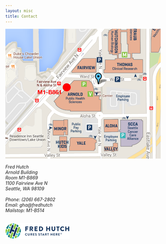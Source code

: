 ```yaml
---
layout: misc
title: Contact
---
```


<a href="http://g.co/maps/ty32r"><img class="pull-right" src="/images/fhcrc-campus.png"/></a>

<address>
	Fred Hutch<br>
	Arnold Building<br>
	Room M1-B869<br>  
	1100 Fairview Ave N<br>
	Seattle, WA 98109<br>
	<br>
	Phone: (206) 667-2802<br>
	Email: gha<span style="display:none">obfuscate</span>@fredhutch<br>
	Mailstop: M1-B514
	<p>&nbsp;<br>
	<img class="pull-left" src="/images/fhcrc-logo.png">  
</address>

